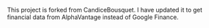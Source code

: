 This project is forked from CandiceBousquet. I have updated it to get financial data from AlphaVantage instead of Google Finance.
